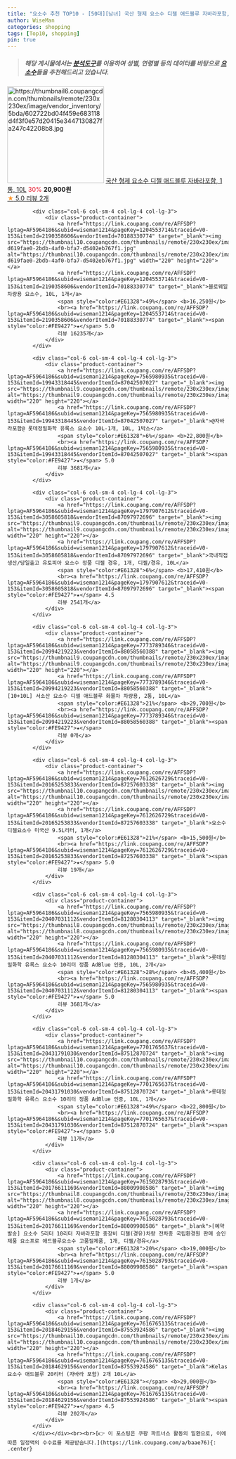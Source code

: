 ```yaml
---
title: "요소수 추천 TOP10 - [50대][남녀] 국산 형제 요소수 디젤 애드블루 자바라포함, 1통, 10L"
author: WiseMan
categories: shopping
tags: [Top10, shopping]
pin: true
---
```


> ##### 해당 게시물에서는 [**분석도구**](https://itemscout.io/)를 이용하여 **성별**, **연령별** 등의 데이터를 바탕으로 [**요소수**](https://link.coupang.com/a/baae76)들을 추천해드리고 있습니다.
<div class="container"><div class="row">
            <div class="col-6 col-sm-4 col-lg-4 col-lg-3">
                <div class="product-container">
                    <a href="https://link.coupang.com/re/AFFSDP?lptag=AF5964186&subid=wiseman1214&pageKey=7755613405&traceid=V0-153&itemId=20902160803&vendorItemId=87969193739" target="_blank"><img src="https://thumbnail6.coupangcdn.com/thumbnails/remote/230x230ex/image/vendor_inventory/5bda/602722bd04f459e683118d4f3f0e57d20415e3447130827fa247c42208b8.jpg" alt="https://thumbnail6.coupangcdn.com/thumbnails/remote/230x230ex/image/vendor_inventory/5bda/602722bd04f459e683118d4f3f0e57d20415e3447130827fa247c42208b8.jpg" width="220" height="220"></a>
                    <a href="https://link.coupang.com/re/AFFSDP?lptag=AF5964186&subid=wiseman1214&pageKey=7755613405&traceid=V0-153&itemId=20902160803&vendorItemId=87969193739" target="_blank">국산 형제 요소수 디젤 애드블루 자바라포함, 1통, 10L</a>
                    <span style="color:#E61328">30%</span> <b>20,900원</b>
                    <br><a href="https://link.coupang.com/re/AFFSDP?lptag=AF5964186&subid=wiseman1214&pageKey=7755613405&traceid=V0-153&itemId=20902160803&vendorItemId=87969193739" target="_blank"><span style="color:#FE9427">★</span> 5.0
                    리뷰 2개</a>
                </div>
            </div>
            
            <div class="col-6 col-sm-4 col-lg-4 col-lg-3">
                <div class="product-container">
                    <a href="https://link.coupang.com/re/AFFSDP?lptag=AF5964186&subid=wiseman1214&pageKey=1204553714&traceid=V0-153&itemId=2190358606&vendorItemId=70188330774" target="_blank"><img src="https://thumbnail10.coupangcdn.com/thumbnails/remote/230x230ex/image/retail/images/2980984922546415-d619fae0-2bdb-4af0-bfa7-d5402eb767f1.jpg" alt="https://thumbnail10.coupangcdn.com/thumbnails/remote/230x230ex/image/retail/images/2980984922546415-d619fae0-2bdb-4af0-bfa7-d5402eb767f1.jpg" width="220" height="220"></a>
                    <a href="https://link.coupang.com/re/AFFSDP?lptag=AF5964186&subid=wiseman1214&pageKey=1204553714&traceid=V0-153&itemId=2190358606&vendorItemId=70188330774" target="_blank">블로웨일 차량용 요소수, 10L, 1개</a>
                    <span style="color:#E61328">49%</span> <b>16,250원</b>
                    <br><a href="https://link.coupang.com/re/AFFSDP?lptag=AF5964186&subid=wiseman1214&pageKey=1204553714&traceid=V0-153&itemId=2190358606&vendorItemId=70188330774" target="_blank"><span style="color:#FE9427">★</span> 5.0
                    리뷰 16235개</a>
                </div>
            </div>
            
            <div class="col-6 col-sm-4 col-lg-4 col-lg-3">
                <div class="product-container">
                    <a href="https://link.coupang.com/re/AFFSDP?lptag=AF5964186&subid=wiseman1214&pageKey=7565980935&traceid=V0-153&itemId=19943318445&vendorItemId=87042507027" target="_blank"><img src="https://thumbnail9.coupangcdn.com/thumbnails/remote/230x230ex/image/vendor_inventory/12eb/a8648257251fa75d98cea12b7b5939d6290ff615e1a4579ae82aca314f6c.jpg" alt="https://thumbnail9.coupangcdn.com/thumbnails/remote/230x230ex/image/vendor_inventory/12eb/a8648257251fa75d98cea12b7b5939d6290ff615e1a4579ae82aca314f6c.jpg" width="220" height="220"></a>
                    <a href="https://link.coupang.com/re/AFFSDP?lptag=AF5964186&subid=wiseman1214&pageKey=7565980935&traceid=V0-153&itemId=19943318445&vendorItemId=87042507027" target="_blank">@자바라포함@ 롯데정밀화학 유록스 요소수 10L-1개, 10L, 1박스</a>
                    <span style="color:#E61328">6%</span> <b>22,800원</b>
                    <br><a href="https://link.coupang.com/re/AFFSDP?lptag=AF5964186&subid=wiseman1214&pageKey=7565980935&traceid=V0-153&itemId=19943318445&vendorItemId=87042507027" target="_blank"><span style="color:#FE9427">★</span> 5.0
                    리뷰 3681개</a>
                </div>
            </div>
            
            <div class="col-6 col-sm-4 col-lg-4 col-lg-3">
                <div class="product-container">
                    <a href="https://link.coupang.com/re/AFFSDP?lptag=AF5964186&subid=wiseman1214&pageKey=1797907612&traceid=V0-153&itemId=3058605818&vendorItemId=87097972696" target="_blank"><img src="https://thumbnail9.coupangcdn.com/thumbnails/remote/230x230ex/image/vendor_inventory/dd1b/ac98966a1aee8aec6b0b9e4362d56cecd0603d46b74a90153bb6a7bd2b72.jpg" alt="https://thumbnail9.coupangcdn.com/thumbnails/remote/230x230ex/image/vendor_inventory/dd1b/ac98966a1aee8aec6b0b9e4362d56cecd0603d46b74a90153bb6a7bd2b72.jpg" width="220" height="220"></a>
                    <a href="https://link.coupang.com/re/AFFSDP?lptag=AF5964186&subid=wiseman1214&pageKey=1797907612&traceid=V0-153&itemId=3058605818&vendorItemId=87097972696" target="_blank">국내직접생산/당일출고 유토피아 요소수 정품 디젤 경유, 1개, 디젤/경유, 10L</a>
                    <span style="color:#E61328">6%</span> <b>17,410원</b>
                    <br><a href="https://link.coupang.com/re/AFFSDP?lptag=AF5964186&subid=wiseman1214&pageKey=1797907612&traceid=V0-153&itemId=3058605818&vendorItemId=87097972696" target="_blank"><span style="color:#FE9427">★</span> 4.5
                    리뷰 2541개</a>
                </div>
            </div>
            
            <div class="col-6 col-sm-4 col-lg-4 col-lg-3">
                <div class="product-container">
                    <a href="https://link.coupang.com/re/AFFSDP?lptag=AF5964186&subid=wiseman1214&pageKey=7773789346&traceid=V0-153&itemId=20994219223&vendorItemId=88058560388" target="_blank"><img src="https://thumbnail9.coupangcdn.com/thumbnails/remote/230x230ex/image/vendor_inventory/92b1/43649f68747d249996970f6704b8c8b28cabd76fa34f81880ed024cb178d.jpg" alt="https://thumbnail9.coupangcdn.com/thumbnails/remote/230x230ex/image/vendor_inventory/92b1/43649f68747d249996970f6704b8c8b28cabd76fa34f81880ed024cb178d.jpg" width="220" height="220"></a>
                    <a href="https://link.coupang.com/re/AFFSDP?lptag=AF5964186&subid=wiseman1214&pageKey=7773789346&traceid=V0-153&itemId=20994219223&vendorItemId=88058560388" target="_blank">[10+10L] 서소산 요소수 디젤 애드블루 화물차 차량용, 2통, 10L</a>
                    <span style="color:#E61328">21%</span> <b>29,700원</b>
                    <br><a href="https://link.coupang.com/re/AFFSDP?lptag=AF5964186&subid=wiseman1214&pageKey=7773789346&traceid=V0-153&itemId=20994219223&vendorItemId=88058560388" target="_blank"><span style="color:#FE9427">★</span> 
                    리뷰 0개</a>
                </div>
            </div>
            
            <div class="col-6 col-sm-4 col-lg-4 col-lg-3">
                <div class="product-container">
                    <a href="https://link.coupang.com/re/AFFSDP?lptag=AF5964186&subid=wiseman1214&pageKey=7612626729&traceid=V0-153&itemId=20165253833&vendorItemId=87257603338" target="_blank"><img src="https://thumbnail10.coupangcdn.com/thumbnails/remote/230x230ex/image/vendor_inventory/26e1/6776b14b9f3776f227c53dee1144eeccc1985fe9dbdbab23971cd442a90e.png" alt="https://thumbnail10.coupangcdn.com/thumbnails/remote/230x230ex/image/vendor_inventory/26e1/6776b14b9f3776f227c53dee1144eeccc1985fe9dbdbab23971cd442a90e.png" width="220" height="220"></a>
                    <a href="https://link.coupang.com/re/AFFSDP?lptag=AF5964186&subid=wiseman1214&pageKey=7612626729&traceid=V0-153&itemId=20165253833&vendorItemId=87257603338" target="_blank">요소수 디젤요소수 미국산 9.5L리터, 1개</a>
                    <span style="color:#E61328">21%</span> <b>15,500원</b>
                    <br><a href="https://link.coupang.com/re/AFFSDP?lptag=AF5964186&subid=wiseman1214&pageKey=7612626729&traceid=V0-153&itemId=20165253833&vendorItemId=87257603338" target="_blank"><span style="color:#FE9427">★</span> 5.0
                    리뷰 19개</a>
                </div>
            </div>
            
            <div class="col-6 col-sm-4 col-lg-4 col-lg-3">
                <div class="product-container">
                    <a href="https://link.coupang.com/re/AFFSDP?lptag=AF5964186&subid=wiseman1214&pageKey=7565980935&traceid=V0-153&itemId=20407031112&vendorItemId=81280304113" target="_blank"><img src="https://thumbnail8.coupangcdn.com/thumbnails/remote/230x230ex/image/vendor_inventory/f0d0/81f99aa3f806f36579cb6c2f571a84f6a0349606f32868770a994a62fb39.jpg" alt="https://thumbnail8.coupangcdn.com/thumbnails/remote/230x230ex/image/vendor_inventory/f0d0/81f99aa3f806f36579cb6c2f571a84f6a0349606f32868770a994a62fb39.jpg" width="220" height="220"></a>
                    <a href="https://link.coupang.com/re/AFFSDP?lptag=AF5964186&subid=wiseman1214&pageKey=7565980935&traceid=V0-153&itemId=20407031112&vendorItemId=81280304113" target="_blank">롯데정밀화학 유록스 요소수 10리터 정품 AdBlue 인증, 10L, 2개</a>
                    <span style="color:#E61328">28%</span> <b>45,400원</b>
                    <br><a href="https://link.coupang.com/re/AFFSDP?lptag=AF5964186&subid=wiseman1214&pageKey=7565980935&traceid=V0-153&itemId=20407031112&vendorItemId=81280304113" target="_blank"><span style="color:#FE9427">★</span> 5.0
                    리뷰 3681개</a>
                </div>
            </div>
            
            <div class="col-6 col-sm-4 col-lg-4 col-lg-3">
                <div class="product-container">
                    <a href="https://link.coupang.com/re/AFFSDP?lptag=AF5964186&subid=wiseman1214&pageKey=7701765637&traceid=V0-153&itemId=20431791030&vendorItemId=87512870724" target="_blank"><img src="https://thumbnail10.coupangcdn.com/thumbnails/remote/230x230ex/image/vendor_inventory/f21d/f5ccea2911626be27fd659e06e822d56abd7c3f71f2331f1c5b269cbeec2.PNG" alt="https://thumbnail10.coupangcdn.com/thumbnails/remote/230x230ex/image/vendor_inventory/f21d/f5ccea2911626be27fd659e06e822d56abd7c3f71f2331f1c5b269cbeec2.PNG" width="220" height="220"></a>
                    <a href="https://link.coupang.com/re/AFFSDP?lptag=AF5964186&subid=wiseman1214&pageKey=7701765637&traceid=V0-153&itemId=20431791030&vendorItemId=87512870724" target="_blank">롯데정밀화학 유록스 요소수 10리터 정품 AdBlue 인증, 10L, 1개</a>
                    <span style="color:#E61328">49%</span> <b>22,800원</b>
                    <br><a href="https://link.coupang.com/re/AFFSDP?lptag=AF5964186&subid=wiseman1214&pageKey=7701765637&traceid=V0-153&itemId=20431791030&vendorItemId=87512870724" target="_blank"><span style="color:#FE9427">★</span> 5.0
                    리뷰 11개</a>
                </div>
            </div>
            
            <div class="col-6 col-sm-4 col-lg-4 col-lg-3">
                <div class="product-container">
                    <a href="https://link.coupang.com/re/AFFSDP?lptag=AF5964186&subid=wiseman1214&pageKey=7615028793&traceid=V0-153&itemId=20176611169&vendorItemId=88009908586" target="_blank"><img src="https://thumbnail8.coupangcdn.com/thumbnails/remote/230x230ex/image/vendor_inventory/c1d2/19df88859139c96a4f9620a289b721b7251808aafd8d1f0564b959f7afad.jpg" alt="https://thumbnail8.coupangcdn.com/thumbnails/remote/230x230ex/image/vendor_inventory/c1d2/19df88859139c96a4f9620a289b721b7251808aafd8d1f0564b959f7afad.jpg" width="220" height="220"></a>
                    <a href="https://link.coupang.com/re/AFFSDP?lptag=AF5964186&subid=wiseman1214&pageKey=7615028793&traceid=V0-153&itemId=20176611169&vendorItemId=88009908586" target="_blank">[예약 발송] 요소수 5리터 10리터 자바라포함 중장비 디젤(경유)차량 전차종 국립환경원 판매 승인제품 요소프로 애드블루요소수 고품질제품, 1개, 디젤/경유</a>
                    <span style="color:#E61328">20%</span> <b>19,000원</b>
                    <br><a href="https://link.coupang.com/re/AFFSDP?lptag=AF5964186&subid=wiseman1214&pageKey=7615028793&traceid=V0-153&itemId=20176611169&vendorItemId=88009908586" target="_blank"><span style="color:#FE9427">★</span> 5.0
                    리뷰 1개</a>
                </div>
            </div>
            
            <div class="col-6 col-sm-4 col-lg-4 col-lg-3">
                <div class="product-container">
                    <a href="https://link.coupang.com/re/AFFSDP?lptag=AF5964186&subid=wiseman1214&pageKey=7616765135&traceid=V0-153&itemId=20184629156&vendorItemId=87553924586" target="_blank"><img src="https://thumbnail10.coupangcdn.com/thumbnails/remote/230x230ex/image/vendor_inventory/dd12/5e575f4479a30983d3984f536bc1a7b975cee701b1e11fb102158d18ceb3.jpg" alt="https://thumbnail10.coupangcdn.com/thumbnails/remote/230x230ex/image/vendor_inventory/dd12/5e575f4479a30983d3984f536bc1a7b975cee701b1e11fb102158d18ceb3.jpg" width="220" height="220"></a>
                    <a href="https://link.coupang.com/re/AFFSDP?lptag=AF5964186&subid=wiseman1214&pageKey=7616765135&traceid=V0-153&itemId=20184629156&vendorItemId=87553924586" target="_blank">Kelas 요소수 애드블루 20리터 (자바라 포함) 2개 10L</a>
                    <span style="color:#E61328"></span> <b>29,000원</b>
                    <br><a href="https://link.coupang.com/re/AFFSDP?lptag=AF5964186&subid=wiseman1214&pageKey=7616765135&traceid=V0-153&itemId=20184629156&vendorItemId=87553924586" target="_blank"><span style="color:#FE9427">★</span> 4.5
                    리뷰 202개</a>
                </div>
            </div>
            </div></div><br><br>[👉 이 포스팅은 쿠팡 파트너스 활동의 일환으로, 이에 따른 일정액의 수수료를 제공받습니다.](https://link.coupang.com/a/baae76){: .center}